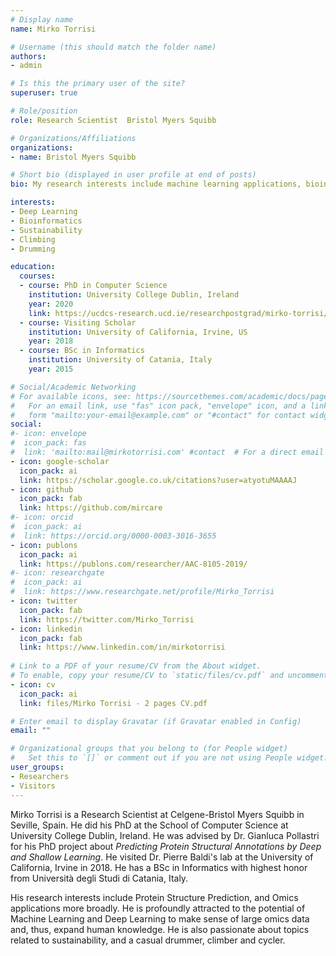 ```yaml
---
# Display name
name: Mirko Torrisi

# Username (this should match the folder name)
authors:
- admin

# Is this the primary user of the site?
superuser: true

# Role/position
role: Research Scientist  Bristol Myers Squibb

# Organizations/Affiliations
organizations:
- name: Bristol Myers Squibb

# Short bio (displayed in user profile at end of posts)
bio: My research interests include machine learning applications, bioinformatics and deep learning.

interests:
- Deep Learning
- Bioinformatics
- Sustainability
- Climbing
- Drumming

education:
  courses:
  - course: PhD in Computer Science
    institution: University College Dublin, Ireland
    year: 2020
    link: https://ucdcs-research.ucd.ie/researchpostgrad/mirko-torrisi/
  - course: Visiting Scholar
    institution: University of California, Irvine, US
    year: 2018
  - course: BSc in Informatics
    institution: University of Catania, Italy
    year: 2015

# Social/Academic Networking
# For available icons, see: https://sourcethemes.com/academic/docs/page-builder/#icons
#   For an email link, use "fas" icon pack, "envelope" icon, and a link in the
#   form "mailto:your-email@example.com" or "#contact" for contact widget.
social:
#- icon: envelope
#  icon_pack: fas
#  link: 'mailto:mail@mirkotorrisi.com' #contact  # For a direct email link, use "mailto:mail@mirkotorrisi.com".
- icon: google-scholar
  icon_pack: ai
  link: https://scholar.google.co.uk/citations?user=atyotuMAAAAJ
- icon: github
  icon_pack: fab
  link: https://github.com/mircare
#- icon: orcid
#  icon_pack: ai
#  link: https://orcid.org/0000-0003-3016-3655
- icon: publons
  icon_pack: ai
  link: https://publons.com/researcher/AAC-8105-2019/
#- icon: researchgate
#  icon_pack: ai
#  link: https://www.researchgate.net/profile/Mirko_Torrisi
- icon: twitter
  icon_pack: fab
  link: https://twitter.com/Mirko_Torrisi
- icon: linkedin
  icon_pack: fab
  link: https://www.linkedin.com/in/mirkotorrisi
  
# Link to a PDF of your resume/CV from the About widget.
# To enable, copy your resume/CV to `static/files/cv.pdf` and uncomment the lines below.
- icon: cv
  icon_pack: ai
  link: files/Mirko Torrisi - 2 pages CV.pdf

# Enter email to display Gravatar (if Gravatar enabled in Config)
email: ""

# Organizational groups that you belong to (for People widget)
#   Set this to `[]` or comment out if you are not using People widget.
user_groups:
- Researchers
- Visitors
---
```


Mirko Torrisi is a Research Scientist at Celgene-Bristol Myers Squibb in Seville, Spain. He did his PhD at the School of Computer Science at University College Dublin, Ireland. He was advised by Dr. Gianluca Pollastri for his PhD project about *Predicting Protein Structural Annotations by Deep and Shallow Learning*. He visited Dr. Pierre Baldi's lab at the University of California, Irvine in 2018. He has a BSc in Informatics with highest honor from Università degli Studi di Catania, Italy.

His research interests include Protein Structure Prediction, and Omics applications more broadly. He is profoundly attracted to the potential of Machine Learning and Deep Learning to make sense of large omics data and, thus, expand human knowledge. He is also passionate about topics related to sustainability, and a casual drummer, climber and cycler.
